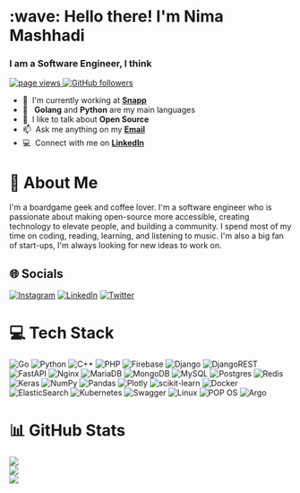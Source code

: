 <h1 align="left" id="n25a-title">:wave: Hello there! I'm Nima Mashhadi</h1>
<h3 align="left">I am a Software Engineer, I think</h3>

<p align="left">
  <a href="https://github.com/n25a/n25a">
    <img src="https://komarev.com/ghpvc/?username=n25a" alt="page views" />
  </a>
  <a href="https://github.com/n25a?tab=followers">
    <img alt="GitHub followers" src="https://img.shields.io/github/followers/n25a?color=green&logo=github">
  </a>
</p>


- :office: &nbsp;I'm currently working at **[Snapp](https://snapp.ir/)**
- :seedling: &nbsp; **Golang** and **Python** are my main languages
- :speech_balloon: &nbsp;I like to talk about **Open Source**
- :mailbox: &nbsp;Ask me anything on my **[Email](mailto:n.twenty.five.a@gmail.com)**
- :computer: &nbsp;Connect with me on **[LinkedIn](https://www.linkedin.com/in/nimashadix/)**


# 💫 About Me
I'm a boardgame geek and coffee lover. I'm a software engineer who is passionate about making open-source more accessible, 
creating technology to elevate people, and building a community. I spend most of my time on coding, reading,
learning, and listening to music. I'm also a big fan of start-ups, I'm always looking for new ideas to work on.


## 🌐 Socials
[![Instagram](https://img.shields.io/badge/Instagram-%23E4405F.svg?logo=Instagram&logoColor=white)](https://instagram.com/nimalgorithm)
[![LinkedIn](https://img.shields.io/badge/LinkedIn-%230077B5.svg?logo=linkedin&logoColor=white)](https://linkedin.com/in/nimashadix)
[![Twitter](https://img.shields.io/badge/Twitter-%231DA1F2.svg?logo=Twitter&logoColor=white)](https://twitter.com/NimAlgorithm) 


# 💻 Tech Stack
![Go](https://img.shields.io/badge/go-%2300ADD8.svg?style=for-the-badge&logo=go&logoColor=white) 
![Python](https://img.shields.io/badge/python-3670A0?style=for-the-badge&logo=python&logoColor=ffdd54) 
![C++](https://img.shields.io/badge/c++-%2300599C.svg?style=for-the-badge&logo=c%2B%2B&logoColor=white) 
![PHP](https://img.shields.io/badge/php-%23777BB4.svg?style=for-the-badge&logo=php&logoColor=white) 
![Firebase](https://img.shields.io/badge/firebase-%23039BE5.svg?style=for-the-badge&logo=firebase) 
![Django](https://img.shields.io/badge/django-%23092E20.svg?style=for-the-badge&logo=django&logoColor=white) 
![DjangoREST](https://img.shields.io/badge/DJANGO-REST-ff1709?style=for-the-badge&logo=django&logoColor=white&color=ff1709&labelColor=gray) 
![FastAPI](https://img.shields.io/badge/FastAPI-005571?style=for-the-badge&logo=fastapi) 
![Nginx](https://img.shields.io/badge/nginx-%23009639.svg?style=for-the-badge&logo=nginx&logoColor=white)
![MariaDB](https://img.shields.io/badge/MariaDB-003545?style=for-the-badge&logo=mariadb&logoColor=white)
![MongoDB](https://img.shields.io/badge/MongoDB-%234ea94b.svg?style=for-the-badge&logo=mongodb&logoColor=white)
![MySQL](https://img.shields.io/badge/mysql-%2300f.svg?style=for-the-badge&logo=mysql&logoColor=white)
![Postgres](https://img.shields.io/badge/postgres-%23316192.svg?style=for-the-badge&logo=postgresql&logoColor=white)
![Redis](https://img.shields.io/badge/redis-%23DD0031.svg?style=for-the-badge&logo=redis&logoColor=white)
![Keras](https://img.shields.io/badge/Keras-%23D00000.svg?style=for-the-badge&logo=Keras&logoColor=white)
![NumPy](https://img.shields.io/badge/numpy-%23013243.svg?style=for-the-badge&logo=numpy&logoColor=white)
![Pandas](https://img.shields.io/badge/pandas-%23150458.svg?style=for-the-badge&logo=pandas&logoColor=white)
![Plotly](https://img.shields.io/badge/Plotly-%233F4F75.svg?style=for-the-badge&logo=plotly&logoColor=white)
![scikit-learn](https://img.shields.io/badge/scikit--learn-%23F7931E.svg?style=for-the-badge&logo=scikit-learn&logoColor=white)
![Docker](https://img.shields.io/badge/docker-%230db7ed.svg?style=for-the-badge&logo=docker&logoColor=white)
![ElasticSearch](https://img.shields.io/badge/-ElasticSearch-005571?style=for-the-badge&logo=elasticsearch)
![Kubernetes](https://img.shields.io/badge/kubernetes-%23326ce5.svg?style=for-the-badge&logo=kubernetes&logoColor=white)
![Swagger](https://img.shields.io/badge/-Swagger-%23Clojure?style=for-the-badge&logo=swagger&logoColor=white)
![Linux](https://img.shields.io/badge/Linux-FCC624?style=for-the-badge&logo=linux&logoColor=black)
![POP OS](https://img.shields.io/badge/Pop!_OS-48B9C7?style=for-the-badge&logo=Pop!_OS&logoColor=white)
![Argo](https://img.shields.io/badge/Argo-EF7B4D.svg?style=for-the-badge&logo=Argo&logoColor=white)


# 📊 GitHub Stats
![](https://github-readme-stats.vercel.app/api?username=n25a&theme=dark&hide_border=false&include_all_commits=true&count_private=true)<br/>
![](https://github-readme-streak-stats.herokuapp.com/?user=n25a&theme=dark&hide_border=false)<br/>
![](https://github-readme-stats.vercel.app/api/top-langs/?username=n25a&theme=dark&hide_border=false&include_all_commits=true&count_private=true&layout=compact)
